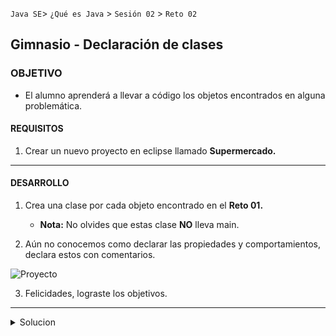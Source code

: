 
`Java SE`> `¿Qué es Java` > `Sesión 02` > `Reto 02`	

## Gimnasio - Declaración de clases

### OBJETIVO

- El alumno aprenderá a llevar a código los objetos encontrados en alguna problemática.

#### REQUISITOS

1. Crear un nuevo proyecto en eclipse llamado <b>Supermercado.</b>

<hr>

#### DESARROLLO

1. Crea una clase por cada objeto encontrado en el <b>Reto 01.</b>
   - <b>Nota:</b> No olvides que estas clase <b>NO</b> lleva main.
   
2. Aún no conocemos como declarar las propiedades y comportamientos, declara estos con comentarios.

![Proyecto](https://user-images.githubusercontent.com/56565204/67177303-9d851f00-f393-11e9-9741-ea3d6eb391a2.png)

3. Felicidades, lograste los objetivos.

<hr>

<details>
	<summary>Solucion</summary>
	<p> 1. Crear un nuevo proyecto llamado Supermercado. </p>
	<p> 2. Crear una clase por cada objeto encontrado en el ejemplo anterior </p>
	<p> Solución - clases declaradas: Usuario, Pedidos y Producto </p>
</details>

